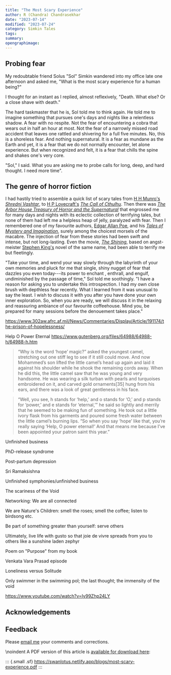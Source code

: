 ```yaml
---
title: "The Most Scary Experience"
author: R (Chandra) Chandrasekhar
date: "2023-07-14"
modified: "2023-07-24"
category: Simkin Tales
tags:
summary:
opengraphimage:
---
```


## Probing fear

My redoubtable friend Solus "Sol" Simkin wandered into my office late one afternoon and asked me, "What is the most scary experience for a human being?"

I thought for an instant as I replied, almost reflexively, "Death. What else? Or a close shave with death."

The hard taskmaster that he is, Sol told me to think again. He told me to imagine something that pursues one's days and nights like a relentless shadow. A fear with no respite. Not the fear of encountering a cobra that wears out in half an hour at most. Not the fear of a narrowly missed road accident that leaves one rattled and shivering for a full five minutes. No, this is a shoreless fear. And nothing supernatural. It is a fear as mundane as the Earth and yet, it is a fear that we do not normally encounter, let alone experience. But when recognized and felt, it is a fear that chills the spine and shakes one's very core.

"Sol," I said. What you are asking me to probe calls for long, deep, and hard thought. I need more time".

## The genre of horror fiction

I had hastily tried to assemble a quick list of scary tales from [H H Munro's](https://americanliterature.com/author/hh-munro-saki) [_Shredni Vashtar_](https://www.classicshorts.com/stories/vashtar.html), to [H P Lovecraft's](https://www.hplovecraft.com/) [_The Call of Cthulhu_](https://www.hplovecraft.com/writings/texts/fiction/cc.aspx). Then there was [_The Arbor House Treasury of Horror and the Supernatural_](https://openlibrary.org/books/OL4122966M/The_Arbor_House_treasury_of_horror_and_the_supernatural) that engrossed me for many days and nights with its eclectic collection of terrifying tales, but none of them had left me a helpless heap of jelly, paralyzed with fear. Then I remembered one of my favourite authors, [Edgar Allan Poe](https://www.poetryfoundation.org/poets/edgar-allan-poe), and his [_Tales of Mystery and Imagination_](https://www.amazon.in/Tales-Mystery-Imagination-Collins-Classics/dp/0007420226), surely among the choicest morsels of the macabre. The injection of fear from these stories had been swift and intense, but not long-lasting. Even the movie, [_The Shining_](https://www.imdb.com/title/tt0081505/), based on angst-meister [Stephen King's](https://www.britannica.com/biography/Stephen-King) novel of the same name, had been able to terrify me but fleetingly.

"Take your time, and wend your way slowly through the labyrinth of your own memories and pluck for me that single, shiny nugget of fear that dazzles you even today---its power to enchant , enthrall, and engulf, undiminished by the passage of time," Sol told me soothingly. "I have a reason for asking you to undertake this introspection. I had my own close brush with depthless fear recently. What I learned from it was unusual to say the least. I wish to discuss it with you after you have done your own inner exploration. So, when you are ready, we will discuss it in the relaxing and reassuring ambiance of our favourite coffeehouse. Mind you, be prepared for many sessions before the denouement takes place."



<https://www.302aw.afrc.af.mil/News/Commentaries/Display/Article/191174/the-prison-of-hopelessness/>

Help O Power Eternal
<https://www.gutenberg.org/files/64988/64988-h/64988-h.htm>


>“Why is the word ‘hope’ magic?” asked the youngest camel, stretching out one stiff leg to see if it still could move. And now Mohammed’s son lifted the little camel’s head up again and laid it against his shoulder while he shook the remaining cords away. When he did this, the little camel saw that he was young and very handsome. He was wearing a silk turban with pearls and turquoises embroidered on it, and carved gold ornaments[35] hung from his ears, and there was a look of great gentleness in his face.

>“Well, you see, h stands for ‘help,’ and o stands for ‘O,’ and p stands for ‘power,’ and e stands for ‘eternal,’” he said so lightly and merrily that he seemed to be making fun of something. He took out a little ivory flask from his garments and poured some fresh water between the little camel’s burning lips. “So when you say ‘hope’ like that, you’re really saying ‘Help, O power eternal!’ And that means me because I’ve been appointed your patron saint this year.”


Unfinished business

PhD-release syndrome

Post-partum depression

Sri Ramaksishna

Unfinished symphonies/unfinished business

The scariness of the Void

Networking: We are all connected

We are Nature's Children: smell the roses; smell the coffee; listen to birdsong etc.

Be part of something greater than yourself: serve others

Ultimately, live life with gusto so that joie de vivre spreads from you to others like a sunshine laden zephyr

Poem on "Purpose" from my book

Venkata Vara Prasad episode

Loneliness versus Solitude

Only swimmer in the swimming pol; the last thought; the immensity of the void

<https://www.youtube.com/watch?v=Iy99Zhp24LY>

## Acknowledgements

## Feedback

Please [email me](mailto:feedback.swanlotus@gmail.com) your comments and
corrections.

\noindent A PDF version of this article is [available for download here]({attach}./most-scary-experience.pdf):

::: {.small .sf}
<https://swanlotus.netlify.app/blogs/most-scary-experience.pdf>
:::

